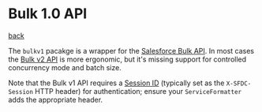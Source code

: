 # Bulk 1.0 API

[back](../../README.md)

The `bulkv1` pacakge is a wrapper for the [Salesforce Bulk
API](https://developer.salesforce.com/docs/atlas.en-us.api_asynch.meta/api_asynch/asynch_api_intro.htm).
In most cases the [Bulk v2 API](../README.md) is more ergonomic, but it's missing support for
controlled concurrency mode and batch size.

Note that the Bulk v1 API requires a [Session
ID](https://developer.salesforce.com/docs/atlas.en-us.api_asynch.meta/api_asynch/asynch_api_basics_session_header.htm)
(typically set as the `X-SFDC-Session` HTTP header) for authentication; ensure
your `ServiceFormatter` adds the appropriate header.
